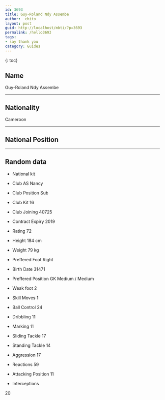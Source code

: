 ```yaml
---
id: 3693
title: Guy-Roland Ndy Assembe
author:  chito 
layout: post
guid: http://localhost/mbti/?p=3693
permalink: /hello3693
tags:
- say thank you
category: Guides
---
```



{: toc}


## Name  
Guy-Roland Ndy Assembe 

* * *

## Nationality  
Cameroon 

* * *

## National Position 

* * *

## Random data 

  * National kit 
  * Club 
AS Nancy 

  * Club Position 
Sub 

  * Club Kit 
16 

  * Club Joining 
40725 

  * Contract Expiry 
2019 

  * Rating 
72 

  * Height 
184 cm 

  * Weight 
79 kg 

  * Preffered Foot 
Right 

  * Birth Date 
31471 

  * Preffered Position 
GK Medium / Medium 

  * Weak foot 
2 

  * Skill Moves 
1 

  * Ball Control 
24 

  * Dribbling 
11 

  * Marking 
11 

  * Sliding Tackle 
17 

  * Standing Tackle 
14 

  * Aggression 
17 

  * Reactions 
59 

  * Attacking Position 
11 

  * Interceptions 

20</ul>